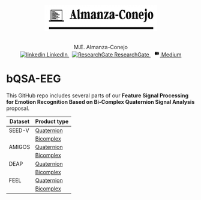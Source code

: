 <p align="center">
  <a href="https://example.com/">
    <img src="https://github.com/Almanza-Conejo/imagesRepo/blob/main/almanza.png" alt="Almanza-Conejo" width=300 height=70>
  </a>
  <p align="center">
    <br>
    M.E. Almanza-Conejo</h2>
    <br>
    <a href="https://www.linkedin.com/in/oalmanzaconejo/" rel="nofollow noreferrer">
    <img src="https://i.stack.imgur.com/gVE0j.png" alt="linkedin"> LinkedIn
    </a> &nbsp; 
    <a href="https://www.researchgate.net/profile/Oscar-Almanza-Conejo" rel="nofollow noreferrer">
    <img src="https://user-images.githubusercontent.com/54937357/126514422-ba0e7de1-cbc2-4186-94d9-39e8a22c1c78.png" width="14" height="14" alt="ResearchGate"> ResearchGate
    </a> &nbsp;
    <a href="https://medium.com/@almanzaConejo" rel="nofollow noreferrer">
    <img src="https://raw.githubusercontent.com/Medium/medium-logos/master/03_Symbol/01_Black/PNG/RGB/Medium-Symbol-Black-RGB%401x.png" width="17" height="17" alt="linkedin"> Medium
  </a>
  </p>
</p>

# bQSA-EEG

This GitHub repo includes several parts of our **Feature Signal Processing for Emotion Recognition Based on Bi-Complex Quaternion Signal Analysis** proposal.

| Dataset  |   Product type   |
| ------   |    -----------   |
|  SEED-V  |  [Quaternion](https://github.com/Almanza-Conejo/bQSA-EEG/blob/main/images/SEED-V/quaternionPoduct/SEED-V%20quaternion%20product%20signal%20processing.md) |
|          |  [Bicomplex](https://github.com/Almanza-Conejo/bQSA-EEG/blob/main/images/SEED-V/bicomplexProduct/SEED-V%20bicomplex%20product%20signal%20processing.md)   |
|  AMIGOS  |  [Quaternion](https://github.com/Almanza-Conejo/bQSA-EEG/blob/main/images/AMIGOS/quaternionProduct/AMIGOS%20quaternion%20product%20signal%20processing.md)  |
|          |  [Bicomplex](https://github.com/Almanza-Conejo/bQSA-EEG/blob/main/images/AMIGOS/bicomplexProduct/AMIGOS%20bicomplex%20product%20signal%20processing.md)   |
|   DEAP   |  [Quaternion]()  |
|          |  [Bicomplex]()   |
|   FEEL   |  [Quaternion]()  |
|          |  [Bicomplex]()   |
